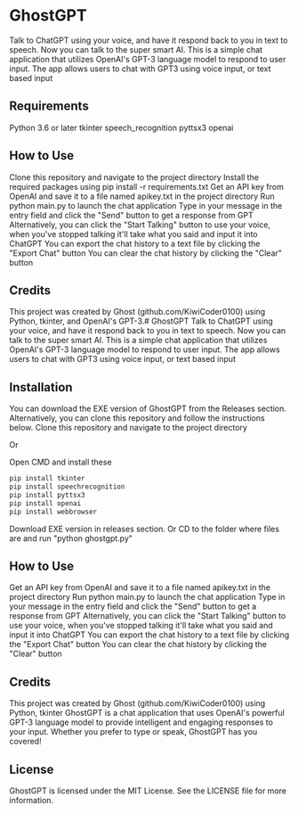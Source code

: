 # GhostGPT
Talk to ChatGPT using your voice, and have it respond back to you in text to speech. Now you can talk to the super smart AI. This is a simple chat application that utilizes OpenAI's GPT-3 language model to respond to user input. The app allows users to chat with GPT3 using voice input, or text based input


## Requirements
Python 3.6 or later
tkinter
speech_recognition
pyttsx3
openai

## How to Use

Clone this repository and navigate to the project directory
Install the required packages using pip install -r requirements.txt
Get an API key from OpenAI and save it to a file named apikey.txt in the project directory
Run python main.py to launch the chat application
Type in your message in the entry field and click the "Send" button to get a response from GPT
Alternatively, you can click the "Start Talking" button to use your voice, when you've stopped talking it'll take what you said and input it into ChatGPT
You can export the chat history to a text file by clicking the "Export Chat" button
You can clear the chat history by clicking the "Clear" button

## Credits

This project was created by Ghost (github.com/KiwiCoder0100) using Python, tkinter, and OpenAI's GPT-3.# GhostGPT
Talk to ChatGPT using your voice, and have it respond back to you in text to speech. Now you can talk to the super smart AI. This is a simple chat application that utilizes OpenAI's GPT-3 language model to respond to user input. The app allows users to chat with GPT3 using voice input, or text based input


## Installation
You can download the EXE version of GhostGPT from the Releases section. Alternatively, you can clone this repository and follow the instructions below.
Clone this repository and navigate to the project directory

Or

Open CMD and install these

```python
pip install tkinter
pip install speechrecognition
pip install pyttsx3
pip install openai
pip install webbrowser

```

Download EXE version in releases section.
Or CD to the folder where files are and run "python ghostgpt.py"


## How to Use

Get an API key from OpenAI and save it to a file named apikey.txt in the project directory
Run python main.py to launch the chat application
Type in your message in the entry field and click the "Send" button to get a response from GPT
Alternatively, you can click the "Start Talking" button to use your voice, when you've stopped talking it'll take what you said and input it into ChatGPT
You can export the chat history to a text file by clicking the "Export Chat" button
You can clear the chat history by clicking the "Clear" button

## Credits

This project was created by Ghost (github.com/KiwiCoder0100) using Python, tkinter
GhostGPT is a chat application that uses OpenAI's powerful GPT-3 language model to provide intelligent and engaging responses to your input. Whether you prefer to type or speak, GhostGPT has you covered!

## License
GhostGPT is licensed under the MIT License. See the LICENSE file for more information.
